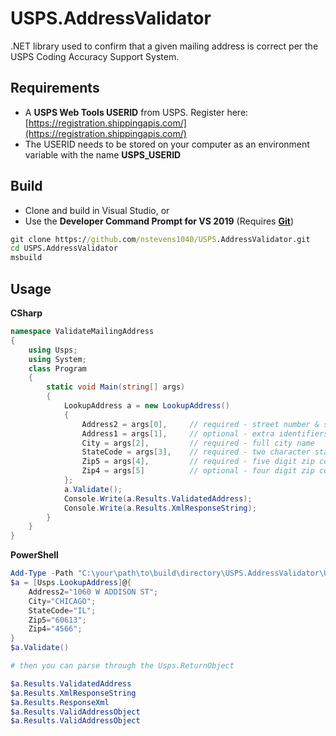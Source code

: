 # USPS.AddressValidator
.NET library used to confirm that a given mailing address is correct per the USPS Coding Accuracy Support System.  
## Requirements  
   - A **USPS Web Tools USERID** from USPS. Register here: [https://registration.shippingapis.com/](https://registration.shippingapis.com/)
   - The USERID needs to be stored on your computer as an environment variable with the name **USPS_USERID**
## Build  
   - Clone and build in Visual Studio, or  
   - Use the **Developer Command Prompt for VS 2019** (Requires **[Git](https://git-scm.com/book/en/v2/Getting-Started-Installing-Git)**)  
```bat
git clone https://github.com/nstevens1040/USPS.AddressValidator.git
cd USPS.AddressValidator
msbuild
```  
## Usage  
**CSharp**  
```cs
namespace ValidateMailingAddress
{
    using Usps;
    using System;
    class Program
    {
        static void Main(string[] args)
        {
            LookupAddress a = new LookupAddress()
            {
                Address2 = args[0],     // required - street number & street name
                Address1 = args[1],     // optional - extra identifiers such as APT 123
                City = args[2],         // required - full city name
                StateCode = args[3],    // required - two character state code. ex. CA, IL, NY, FL, etc...
                Zip5 = args[4],         // required - five digit zip code
                Zip4 = args[5]          // optional - four digit zip code. ex. 60660-5121. {60660} is required 5 digit zip & {5121} is optional 4 digit zip.
            };
            a.Validate();
            Console.Write(a.Results.ValidatedAddress);
            Console.Write(a.Results.XmlResponseString);
        }
    }
}
```  
**PowerShell**  
```ps1
Add-Type -Path "C:\your\path\to\build\directory\USPS.AddressValidator\USPS.AddressValidator\bin\Debug\USPS.AddressValidator.dll"
$a = [Usps.LookupAddress]@{
    Address2="1060 W ADDISON ST";
    City="CHICAGO";
    StateCode="IL";
    Zip5="60613";
    Zip4="4566";
}
$a.Validate()

# then you can parse through the Usps.ReturnObject

$a.Results.ValidatedAddress
$a.Results.XmlResponseString
$a.Results.ResponseXml
$a.Results.ValidAddressObject
$a.Results.ValidAddressObject
```  
